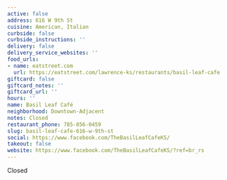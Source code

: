 ```yaml
---
active: false
address: 616 W 9th St
cuisine: American, Italian
curbside: false
curbside_instructions: ''
delivery: false
delivery_service_websites: ''
food_urls:
- name: eatstreet.com
  url: https://eatstreet.com/lawrence-ks/restaurants/basil-leaf-cafe
giftcard: false
giftcard_notes: ''
giftcard_url: ''
hours: ''
name: Basil Leaf Café
neighborhood: Downtown-Adjacent
notes: Closed
restaurant_phone: 785-856-0459
slug: basil-leaf-cafe-616-w-9th-st
social: https://www.facebook.com/TheBasilLeafCafeKS/
takeout: false
website: https://www.facebook.com/TheBasilLeafCafeKS/?ref=br_rs
---
```


Closed